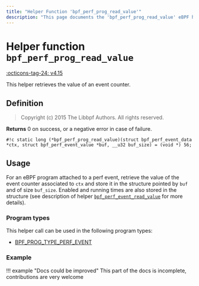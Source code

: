 ```yaml
---
title: "Helper Function 'bpf_perf_prog_read_value'"
description: "This page documents the 'bpf_perf_prog_read_value' eBPF helper function, including its defintion, usage, program types that can use it, and examples."
---
```

# Helper function `bpf_perf_prog_read_value`

<!-- [FEATURE_TAG](bpf_perf_prog_read_value) -->
[:octicons-tag-24: v4.15](https://github.com/torvalds/linux/commit/4bebdc7a85aa400c0222b5329861e4ad9252f1e5)
<!-- [/FEATURE_TAG] -->

This helper retrieves the value of an event counter.

## Definition

> Copyright (c) 2015 The Libbpf Authors. All rights reserved.


**Returns**
0 on success, or a negative error in case of failure.

`#!c static long (*bpf_perf_prog_read_value)(struct bpf_perf_event_data *ctx, struct bpf_perf_event_value *buf, __u32 buf_size) = (void *) 56;`

## Usage

For an eBPF program attached to a perf event, retrieve the value of the event counter associated to `ctx` and store it in the structure pointed by `buf` and of size `buf_size`. Enabled and running times are also stored in the structure (see description of helper [`bpf_perf_event_read_value`](bpf_perf_event_read_value.md) for more details).

### Program types

This helper call can be used in the following program types:

<!-- DO NOT EDIT MANUALLY -->

<!-- [HELPER_FUNC_PROG_REF] -->
 * [BPF_PROG_TYPE_PERF_EVENT](../program-type/BPF_PROG_TYPE_PERF_EVENT.md)
<!-- [/HELPER_FUNC_PROG_REF] -->

### Example

!!! example "Docs could be improved"
    This part of the docs is incomplete, contributions are very welcome
